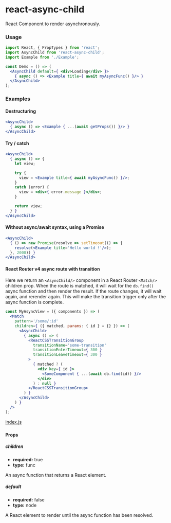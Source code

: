 # react-async-child

React Component to render asynchronously.

### Usage

```jsx
import React, { PropTypes } from 'react';
import AsyncChild from 'react-async-child';
import Example from './Example';

const Demo = () => (
  <AsyncChild default={ <div>Loading</div> }>
    { async () => <Example title={ await myAsyncFunc() }/> }
  </AsyncChild>
);
```

### Examples

#### Destructuring

```jsx
<AsyncChild>
  { async () => <Example { ...(await getProps()) }/> }
</AsyncChild>
```

#### Try / catch

```jsx
<AsyncChild>
  { async () => {
    let view;

    try {
      view = <Example title={ await myAsyncFunc() }/>;
    }
    catch (error) {
      view = <div>{ error.message }</div>;
    }

    return view;
  } }
</AsyncChild>
```

#### Without async/await syntax, using a Promise

```jsx
<AsyncChild>
  { () => new Promise(resolve => setTimeout(() => {
    resolve(<Example title='Hello world !'/>);
  }, 2000)) }
</AsyncChild>
```

#### React Router v4 async route with transition

Here we return an `<AsyncChild/>` component in a React Router `<Match/>` children prop. When the route is matched, it will wait for the `db.find()` async function and then render the result. If the route changes, it will wait again, and rerender again. This will make the transition trigger only after the async function is complete.

```jsx
const MyAsyncView = ({ components }) => (
  <Match
    pattern='/some/:id'
    children={ ({ matched, params: { id } = {} }) => (
      <AsyncChild>
        { async () => (
          <ReactCSSTransitionGroup
            transitionName='some-transition'
            transitionEnterTimeout={ 300 }
            transitionLeaveTimeout={ 300 }
          >
            { matched ? (
              <div key={ id }>
                <SomeComponent { ...(await db.find(id)) }/>
              </div>
            ) : null }
          </ReactCSSTransitionGroup>
        ) }
      </AsyncChild>
    ) }
  />
);
```

<!-- react-components-docs -->
[index.js](src/index.js)
### 

#### Props

##### children

- **required:** true
- **type:** func 

An async function that returns a React element.

##### default

- **required:** false
- **type:** node 

A React element to render until the async function has been resolved.
<!-- react-components-docs:end -->
